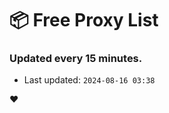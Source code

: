 # :package: Free Proxy List
### Updated every 15 minutes.

- Last updated: `2024-08-16 03:38`

:heart:
